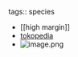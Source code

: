 tags:: species

- [[high margin]]
- [tokopedia](https://www.tokopedia.com/plantparadisestore/tanaman-hias-palem-sikas-cycas-revoluta-pohon-palem-mawar-jambe-tanpa-pot-aeb2f?extParam=ivf%3Dfalse%26src%3Dsearch)
- ![image.png](https://peach-geographical-bat-397.mypinata.cloud/ipfs/QmdLjNH4W89yUaWiPAHWxeS2Nb22XhovoJdVbgTfLdw7dk)